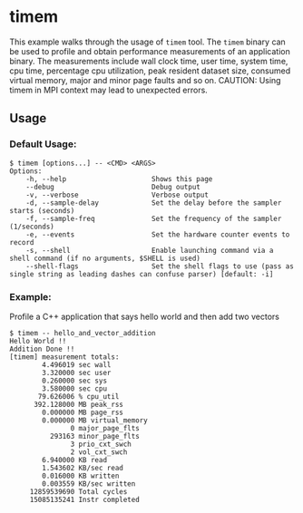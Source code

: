 # timem

This example walks through the usage of `timem` tool. The `timem` binary can be used to profile and obtain performance measurements of an application binary. The measurements include wall clock time, user time, system time, cpu time, percentage cpu utilization, peak resident dataset size, consumed virtual memory, major and minor page faults and so on. CAUTION: Using timem in MPI context may lead to unexpected errors.

## Usage
### Default Usage:
```
$ timem [options...] -- <CMD> <ARGS>
Options:
    -h, --help                     Shows this page
    --debug                        Debug output
    -v, --verbose                  Verbose output
    -d, --sample-delay             Set the delay before the sampler starts (seconds)
    -f, --sample-freq              Set the frequency of the sampler (1/seconds)
    -e, --events                   Set the hardware counter events to record
    -s, --shell                    Enable launching command via a shell command (if no arguments, $SHELL is used)
    --shell-flags                  Set the shell flags to use (pass as single string as leading dashes can confuse parser) [default: -i]
```

### Example:
Profile a C++ application that says hello world and then add two vectors
```
$ timem -- hello_and_vector_addition
Hello World !!
Addition Done !!
[timem] measurement totals:
        4.496019 sec wall
        3.320000 sec user
        0.260000 sec sys
        3.580000 sec cpu
       79.626006 % cpu_util
      392.128000 MB peak_rss
        0.000000 MB page_rss
        0.000000 MB virtual_memory
               0 major_page_flts
          293163 minor_page_flts
               3 prio_cxt_swch
               2 vol_cxt_swch
        6.940000 KB read
        1.543602 KB/sec read
        0.016000 KB written
        0.003559 KB/sec written
     12859539690 Total cycles
     15085135241 Instr completed
```